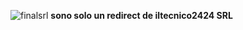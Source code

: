 ![finalsrl](https://github.com/user-attachments/assets/4f6c5d49-6da7-4147-9efa-f46485fab9c1)
**sono solo un redirect de iltecnico2424 SRL**
